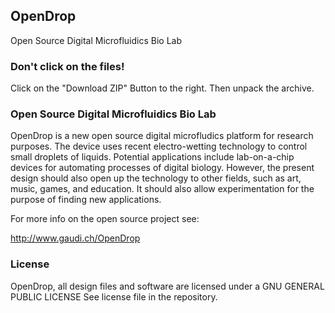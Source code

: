 ## OpenDrop 

Open Source Digital Microfluidics Bio Lab

### Don't click on the files!
Click on the "Download ZIP" Button to the right.
Then unpack the archive.

### Open Source Digital Microfluidics Bio Lab

OpenDrop is a new open source digital microfludics platform for research purposes. The device uses recent electro-wetting technology to control small droplets of liquids. Potential applications include lab-on-a-chip devices for automating processes of digital biology. However, the present design should also open up the technology to other fields, such as art, music, games, and education. It should also allow experimentation for the purpose of finding new applications. 

For more info on the open source project see:

http://www.gaudi.ch/OpenDrop

### License

OpenDrop, all design files and software are licensed under a GNU GENERAL PUBLIC LICENSE
See license file in the repository.

